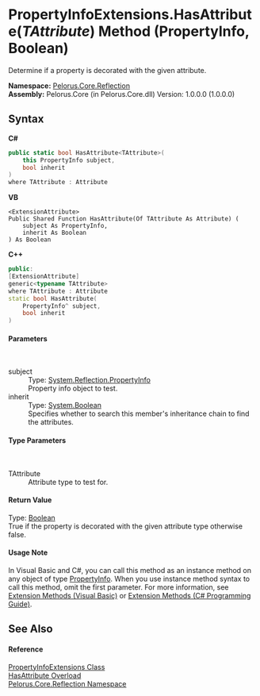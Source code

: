 # PropertyInfoExtensions.HasAttribute(*TAttribute*) Method (PropertyInfo, Boolean)
 

Determine if a property is decorated with the given attribute.

**Namespace:**&nbsp;<a href="7183AF8D">Pelorus.Core.Reflection</a><br />**Assembly:**&nbsp;Pelorus.Core (in Pelorus.Core.dll) Version: 1.0.0.0 (1.0.0.0)

## Syntax

**C#**<br />
``` C#
public static bool HasAttribute<TAttribute>(
	this PropertyInfo subject,
	bool inherit
)
where TAttribute : Attribute

```

**VB**<br />
``` VB
<ExtensionAttribute>
Public Shared Function HasAttribute(Of TAttribute As Attribute) ( 
	subject As PropertyInfo,
	inherit As Boolean
) As Boolean
```

**C++**<br />
``` C++
public:
[ExtensionAttribute]
generic<typename TAttribute>
where TAttribute : Attribute
static bool HasAttribute(
	PropertyInfo^ subject, 
	bool inherit
)
```


#### Parameters
&nbsp;<dl><dt>subject</dt><dd>Type: <a href="http://msdn2.microsoft.com/en-us/library/8z852kf5" target="_blank">System.Reflection.PropertyInfo</a><br />Property info object to test.</dd><dt>inherit</dt><dd>Type: <a href="http://msdn2.microsoft.com/en-us/library/a28wyd50" target="_blank">System.Boolean</a><br />Specifies whether to search this member's inheritance chain to find the attributes.</dd></dl>

#### Type Parameters
&nbsp;<dl><dt>TAttribute</dt><dd>Attribute type to test for.</dd></dl>

#### Return Value
Type: <a href="http://msdn2.microsoft.com/en-us/library/a28wyd50" target="_blank">Boolean</a><br />True if the property is decorated with the given attribute type otherwise false.

#### Usage Note
In Visual Basic and C#, you can call this method as an instance method on any object of type <a href="http://msdn2.microsoft.com/en-us/library/8z852kf5" target="_blank">PropertyInfo</a>. When you use instance method syntax to call this method, omit the first parameter. For more information, see <a href="http://msdn.microsoft.com/en-us/library/bb384936.aspx">Extension Methods (Visual Basic)</a> or <a href="http://msdn.microsoft.com/en-us/library/bb383977.aspx">Extension Methods (C# Programming Guide)</a>.

## See Also


#### Reference
<a href="5A9BD9E9">PropertyInfoExtensions Class</a><br /><a href="4D827402">HasAttribute Overload</a><br /><a href="7183AF8D">Pelorus.Core.Reflection Namespace</a><br />
